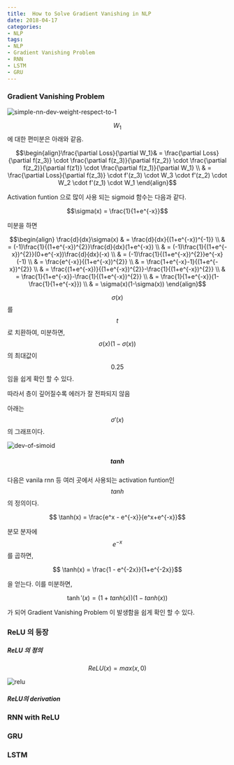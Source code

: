 ```yaml
---
title:  How to Solve Gradient Vanishing in NLP
date: 2018-04-17
categories:
- NLP
tags:
- NLP
- Gradient Vanishing Problem
- RNN
- LSTM
- GRU
---
```



### Gradient Vanishing Problem



![simple-nn-dev-weight-respect-to-1](https://user-images.githubusercontent.com/27984736/38817428-4e544384-41d3-11e8-9a22-a5e99e27b579.png)

$$W_{1}$$ 에 대한 편미분은 아래와 같음.

$$\begin{align}\frac{\partial Loss}{\partial W_1}& = \frac{\partial Loss}{\partial f(z_3)} \cdot \frac{\partial f(z_3)}{\partial f(z_2)} \cdot \frac{\partial f(z_2)}{\partial f(z1)} \cdot \frac{\partial f(z_1)}{\partial W_1} \\
& = \frac{\partial Loss}{\partial f(z_3)} \cdot f'(z_3) \cdot W_3 \cdot f'(z_2) \cdot W_2 \cdot f'(z_1) \cdot W_1 \end{align}$$

 Activation funtion 으로 많이 사용 되는 sigmoid 함수는 다음과 같다.

$$\sigma(x) = \frac{1}{1+e^{-x}}$$ 

미분을 하면

$$\begin{align}
\frac{d}{dx}\sigma(x) & = \frac{d}{dx}{(1+e^{-x})^{-1}} \\ 
& = (-1)\frac{1}{(1+e^{-x})^{2}}\frac{d}{dx}(1+e^{-x}) \\ 
& = (-1)\frac{1}{(1+e^{-x})^{2}}(0+e^{-x})\frac{d}{dx}(-x) \\ 
& = (-1)\frac{1}{(1+e^{-x})^{2}}e^{-x}(-1)  \\ 
& = \frac{e^{-x}}{(1+e^{-x})^{2}}  \\ 
& = \frac{1+e^{-x}-1}{(1+e^{-x})^{2}}  \\ 
& = \frac{(1+e^{-x})}{(1+e^{-x})^{2}}-\frac{1}{(1+e^{-x})^{2}}  \\ 
& = \frac{1}{1+e^{-x}}-\frac{1}{(1+e^{-x})^{2}}  \\ 
& = \frac{1}{1+e^{-x}}(1-\frac{1}{1+e^{-x}}) \\ 
& = \sigma(x)(1-\sigma(x))
\end{align}$$

$$\sigma(x)$$ 를 $$t$$ 로 치환하여, 미분하면, $$\sigma(x)(1-\sigma(x))$$의 최대값이 $$0.25$$ 임을 쉽게 확인 할 수 있다.

따라서 층이 깊어질수록 에러가 잘 전파되지 않음

아래는 $$\sigma'(x)$$의 그래프이다.

![dev-of-simoid](https://user-images.githubusercontent.com/27984736/38817443-5adecab6-41d3-11e8-9d57-4b6633af2355.png)


##### $$tanh$$
다음은 vanila rnn 등 여러 곳에서 사용되는 activation funtion인 $$tanh$$ 의 정의이다.

$$ \tanh(x) = \frac{e^x - e^{-x}}{e^x+e^{-x}}$$

분모 분자에  $$e^{-x}$$ 를 곱하면, 

$$ \tanh(x) = \frac{1 - e^{-2x}}{1+e^{-2x}}$$

을 얻는다. 이를 미분하면, 

$$ \tanh'(x) = (1+tanh(x))(1-tanh(x))$$

가 되어 Gradient Vanishing Problem 이 발생함을 쉽게 확인 할 수 있다.


### ReLU 의 등장

##### ReLU 의 정의 

$$ ReLU(x) =  max(x, 0)$$ 

![relu](https://user-images.githubusercontent.com/27984736/38817445-5c77f050-41d3-11e8-8a7e-d12394b39302.PNG)

##### ReLU의 derivation





### RNN with ReLU



### GRU


### LSTM








